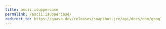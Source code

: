 ```yaml
---
title: ascii.isuppercase
permalink: /ascii.isuppercase/
redirect_to: https://guava.dev/releases/snapshot-jre/api/docs/com/google/common/base/Ascii.html#isUpperCase-char-
---
```

